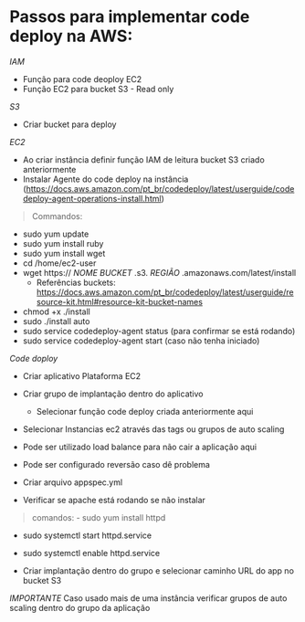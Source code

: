 # Passos para implementar code deploy na AWS:

*IAM*
- Função para code deoploy EC2
- Função EC2 para bucket S3 - Read only

*S3*
- Criar bucket para deploy

*EC2*
- Ao criar instância definir função IAM de leitura bucket S3 criado anteriormente
- Instalar Agente do code deploy na instância (https://docs.aws.amazon.com/pt_br/codedeploy/latest/userguide/codedeploy-agent-operations-install.html)
		
> Commandos: 
* sudo yum update
* sudo yum install ruby
* sudo yum install wget
* cd /home/ec2-user
* wget https:// *NOME BUCKET* .s3. *REGIÃO* .amazonaws.com/latest/install
  - Referências buckets: https://docs.aws.amazon.com/pt_br/codedeploy/latest/userguide/resource-kit.html#resource-kit-bucket-names
* chmod +x ./install
* sudo ./install auto
* sudo service codedeploy-agent status (para confirmar se está rodando)
* sudo service codedeploy-agent start (caso não tenha iniciado)

*Code doploy* 
- Criar aplicativo Plataforma EC2
- Criar grupo de implantação dentro do aplicativo
	* Selecionar função code deploy criada anteriormente aqui
- Selecionar Instancias ec2 através das tags ou grupos de auto scaling
- Pode ser utilizado load balance para não cair a aplicação aqui
- Pode ser configurado reversão caso dê problema
			
- Criar arquivo appspec.yml
- Verificar se apache está rodando se não instalar 

> comandos: - sudo yum install httpd
- sudo systemctl start httpd.service
- sudo systemctl enable httpd.service

- Criar implantação dentro do grupo e selecionar caminho URL do app no bucket S3

*IMPORTANTE* Caso usado mais de uma instância verificar grupos de auto scaling dentro do grupo da aplicação
